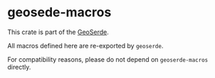 # geosede-macros

This crate is part of the [GeoSerde](https://crates.io/crates/geoserde).

All macros defined here are re-exported by `geoserde`.

For compatibility reasons, please do not depend on `geoserde-macros` directly.
